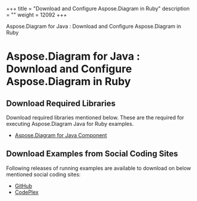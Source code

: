 +++
title = "Download and Configure Aspose.Diagram in Ruby" 
description = "" 
weight = 12092 
+++

Aspose.Diagram for Java : Download and Configure Aspose.Diagram in Ruby  

# Aspose.Diagram for Java : Download and Configure Aspose.Diagram in Ruby


## **Download Required Libraries**

Download required libraries mentioned below. These are the required for executing Aspose.Diagram Java for Ruby examples.

*   [Aspose.Diagram for Java Component](http://maven.aspose.com/repository/simple/ext-release-local/com/aspose/aspose-diagram/)

## **Download Examples from Social Coding Sites**

Following releases of running examples are available to download on below mentioned social coding sites:

*   [GitHub](https://github.com/asposediagram/Aspose.Diagram-for-Java/tree/master/Plugins/Aspose_Diagram_Java_for_Ruby)
*   [CodePlex](https://asposediagramjavaruby.codeplex.com/SourceControl/latest)

